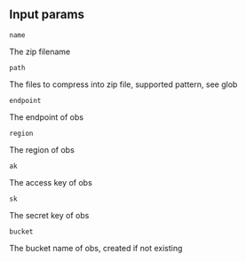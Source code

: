 ## Input params
```name```

The zip filename

```path```

The files to compress into zip file, supported pattern, see glob

```endpoint```

The endpoint of obs

```region```

The region of obs

```ak```

The access key of obs

```sk```

The secret key of obs

```bucket```

The bucket name of obs, created if not existing
